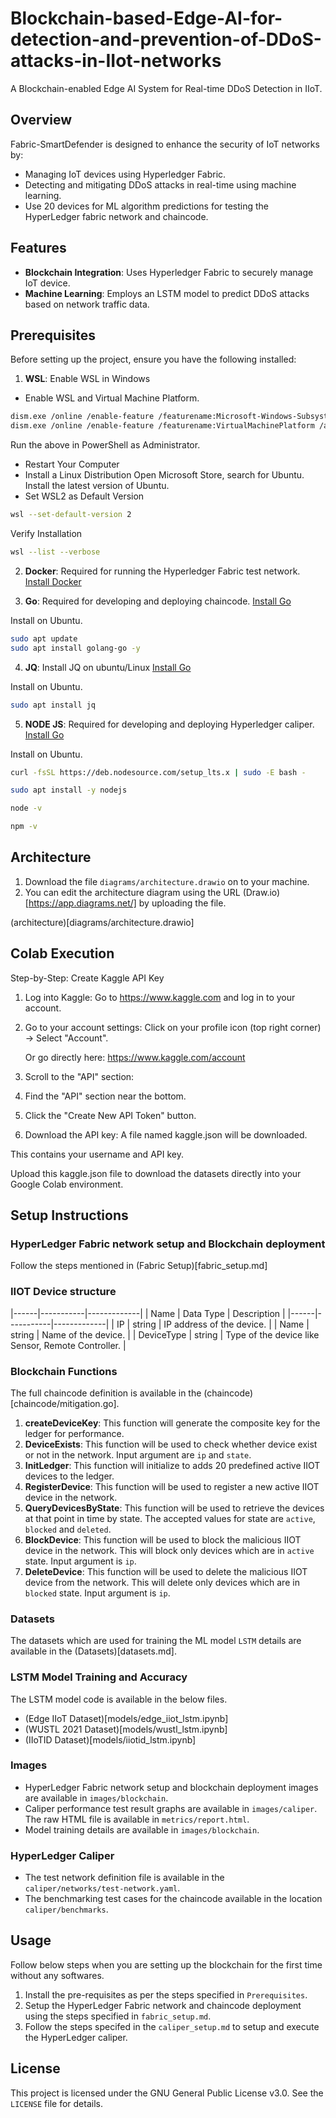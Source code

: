 # Blockchain-based-Edge-AI-for-detection-and-prevention-of-DDoS-attacks-in-IIot-networks
A Blockchain-enabled Edge AI System for Real-time DDoS Detection in IIoT.

## Overview

Fabric-SmartDefender is designed to enhance the security of IoT networks by:
- Managing IoT devices using Hyperledger Fabric.
- Detecting and mitigating DDoS attacks in real-time using machine learning.
- Use 20 devices for ML algorithm predictions for testing the HyperLedger fabric network and chaincode.

## Features

- **Blockchain Integration**: Uses Hyperledger Fabric to securely manage IoT device.
- **Machine Learning**: Employs an LSTM model to predict DDoS attacks based on network traffic data.

## Prerequisites

Before setting up the project, ensure you have the following installed:

1. **WSL**: Enable WSL in Windows

- Enable WSL and Virtual Machine Platform.

```bash
dism.exe /online /enable-feature /featurename:Microsoft-Windows-Subsystem-Linux /all /norestart
dism.exe /online /enable-feature /featurename:VirtualMachinePlatform /all /norestart
```

Run the above in PowerShell as Administrator.

- Restart Your Computer
- Install a Linux Distribution
    Open Microsoft Store, search for Ubuntu. Install the latest version of Ubuntu.
- Set WSL2 as Default Version

```bash
wsl --set-default-version 2
```

Verify Installation

```bash
wsl --list --verbose
```

2. **Docker**: Required for running the Hyperledger Fabric test network.  
   [Install Docker](https://docs.docker.com/get-docker/)

3. **Go**: Required for developing and deploying chaincode.
   [Install Go](https://golang.org/doc/install)

Install on Ubuntu.
```bash
sudo apt update
sudo apt install golang-go -y
```

4. **JQ**: Install JQ on ubuntu/Linux
   [Install Go](https://golang.org/doc/install)

Install on Ubuntu.
```bash
sudo apt install jq
```

5. **NODE JS**: Required for developing and deploying Hyperledger caliper.
   [Install Go](https://golang.org/doc/install)

Install on Ubuntu.
```bash
curl -fsSL https://deb.nodesource.com/setup_lts.x | sudo -E bash -

sudo apt install -y nodejs

node -v

npm -v
```


## Architecture

1. Download the file `diagrams/architecture.drawio` on to your machine.
2. You can edit the architecture diagram using the URL (Draw.io)[https://app.diagrams.net/] by uploading the file.

(architecture)[diagrams/architecture.drawio]

## Colab Execution

Step-by-Step: Create Kaggle API Key

1. Log into Kaggle: Go to https://www.kaggle.com and log in to your account.
2. Go to your account settings: Click on your profile icon (top right corner) → Select "Account".

    Or go directly here: https://www.kaggle.com/account

3. Scroll to the "API" section:
4. Find the "API" section near the bottom.
5. Click the "Create New API Token" button.
6. Download the API key:
    A file named kaggle.json will be downloaded.

This contains your username and API key.

Upload this kaggle.json file to download the datasets directly into your Google Colab environment.


## Setup Instructions

### HyperLedger Fabric network setup and Blockchain deployment

Follow the steps mentioned in (Fabric Setup)[fabric_setup.md]


### IIOT Device structure

|------|-----------|-------------|
| Name | Data Type | Description |
|------|-----------|-------------|
| IP | string | IP address of the device. |
| Name | string | Name of the device. |
| DeviceType | string | Type of the device like Sensor, Remote Controller. |

### Blockchain Functions

The full chaincode definition is available in the (chaincode)[chaincode/mitigation.go].

1. **createDeviceKey**: This function will generate the composite key for the ledger for performance.
2. **DeviceExists**: This function will be used to check whether device exist or not in the network. Input argument are `ip` and `state`.
3. **InitLedger**: This function will initialize to adds 20 predefined active IIOT devices to the ledger.
4. **RegisterDevice**: This function will be used to register a new active IIOT device in the network.
4. **QueryDevicesByState**: This function will be used to retrieve the devices at that point in time by state. The accepted values for state are `active`, `blocked` and `deleted`.
7. **BlockDevice**: This function will be used to block the malicious IIOT device in the network. This will block only devices which are in `active` state. Input argument is `ip`.
6. **DeleteDevice**: This function will be used to delete the malicious IIOT device from the network. This will delete only devices which are in `blocked` state. Input argument is `ip`.


### Datasets

The datasets which are used for training the ML model `LSTM` details are available in the (Datasets)[datasets.md].

### LSTM Model Training and Accuracy

The LSTM model code is available in the below files.

- (Edge IIoT Dataset)[models/edge_iiot_lstm.ipynb]
- (WUSTL 2021 Dataset)[models/wustl_lstm.ipynb]
- (IIoTID Dataset)[models/iiotid_lstm.ipynb]

### Images

- HyperLedger Fabric network setup and blockchain deployment images are available in `images/blockchain`.
- Caliper performance test result graphs are available in `images/caliper`. The raw HTML file is available in `metrics/report.html`.
- Model training details are available in `images/blockchain`.


### HyperLedger Caliper

- The test network definition file is available in the `caliper/networks/test-network.yaml`.
- The benchmarking test cases for the chaincode available in the location `caliper/benchmarks`.


## Usage

Follow below steps when you are setting up the blockchain for the first time without any softwares.

1. Install the pre-requisites as per the steps specified in `Prerequisites`.
2. Setup the HyperLedger Fabric network and chaincode deployment using the steps specified in `fabric_setup.md`.
3. Follow the steps specifed in the  `caliper_setup.md` to setup and execute the HyperLedger caliper.


## License

This project is licensed under the GNU General Public License v3.0. See the `LICENSE` file for details.
